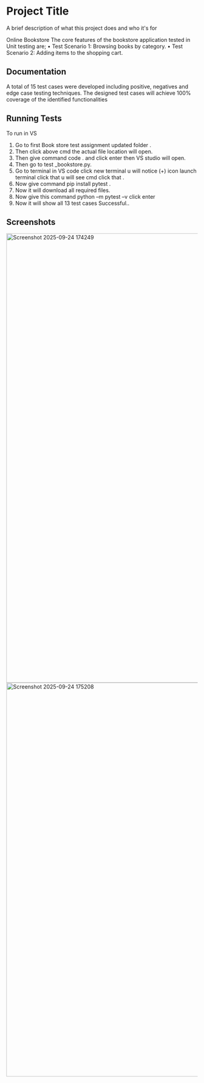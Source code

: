 
# Project Title

A brief description of what this project does and who it's for

Online Bookstore
The core features of the bookstore application tested in Unit testing are;
•	Test Scenario 1: Browsing books by category.
•	Test Scenario 2: Adding items to the shopping cart. 

## Documentation

A total of 15 test cases were developed including positive, negatives and edge case testing techniques. The designed test cases will achieve 100% coverage of the identified functionalities


## Running Tests
To run in VS
 
1.	Go to first Book store test assignment updated folder .
2.	Then click above cmd the actual file location will open.
3.	Then give command code .  and click enter then VS studio will open.
4.	Then go to  test _bookstore.py.   
5.	Go to terminal in VS code click new terminal u will notice (+) icon launch terminal click that u will see cmd click that .
6.	Now give command pip install pytest .
7.	 Now it will download all required files.
8.	Now give this command python –m pytest –v  click enter 
9.	Now it will show all 13 test cases Successful..



## Screenshots
<img width="1264" height="1183" alt="Screenshot 2025-09-24 174249" src="https://github.com/user-attachments/assets/7ca8a20c-533a-40f9-8a27-a6049058e212" />

<img width="1119" height="1037" alt="Screenshot 2025-09-24 175208" src="https://github.com/user-attachments/assets/a30e3b93-b1da-48ca-a30c-ebbd122f4382" />
